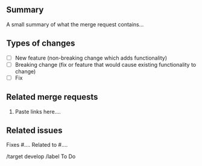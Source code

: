 ## Summary

A small summary of what the merge request contains...

## Types of changes

- [ ]    New feature (non-breaking change which adds functionality)
- [ ]    Breaking change (fix or feature that would cause existing functionality to change)
- [ ] Fix

## Related merge requests

1. Paste links here....

## Related issues
Fixes #....
Related to #....

/target develop
/label To Do
